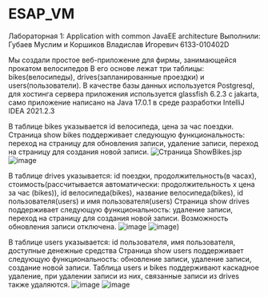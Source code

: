 # ESAP_VM
Лабораторная 1: Application with common JavaEE architecture
Выполнили: Губаев Муслим и Коршиков Владислав Игоревич 6133-010402D

Мы создали простое веб-приложение для фирмы, занимающейся прокатом велосипедов
В его основе лежат три таблицы: bikes(велосипеды), drives(запланированные проездки) и users(пользователи).
В качестве базы данных используется Postgresql, для хостинга сервера приложения используется glassfish 6.2.3 c jakarta, само приложение написано на Java 17.0.1 в среде разработки IntelliJ IDEA 2021.2.3 

В таблице bikes указывается id велосипеда, цена за час поездки.
Страница show bikes поддерживает следующую функциональность:  переход на страницу для обновления записи, удаление записи, переход на страницу для создания новой записи.
![Страница ShowBikes.jsp](https://sun9-43.userapi.com/impg/ssmJ3Kzn_rr5YqZjkWc6SgvGBq4MmT2iu4sRog/dgyQMEf5rfc.jpg?size=1701x573&quality=96&sign=6d8bd0f503abb8e029d1d8ac64c57e46&type=album)
![image](https://sun9-15.userapi.com/impg/WNGLLfKeCPVf4U8DTXzTaARIosz_uUSDoCIYuQ/U7GpYKpZxR8.jpg?size=1553x362&quality=96&sign=11988d5360597b45b968c72c04675354&type=album)

В таблице drives указывается: id поездки, продолжительность(в часах), стоимость(рассчитывается автоматически: продолжительность x цена за час (bikes)), id велосипеда(bikes), название велосипеда(bikes), id пользователя(users) и имя пользователя(users)
Страница show drives поддерживает следующую функциональность: удаление записи, переход на страницу для создания новой записи. Возможность обновления записи отключена.
![image](https://user-images.githubusercontent.com/78798481/148638859-48f5088c-eda3-4fea-8367-cccb5d7ea0fe.png)
![image](https://user-images.githubusercontent.com/78798481/148639102-e761d7a5-0e2d-41a4-b310-b0f6c6be88f5.png))




В таблице users указывается: id пользователя, имя пользователя, доступные денежные средства
Страница show users поддерживает следующую функциональность: обновление записи, удаление записи, создание новой записи.
Таблица users и bikes поддерживают каскадное удаление, при удалении записи из них, связанные записи из drives также удаляются.
![image](https://user-images.githubusercontent.com/78798481/148639127-544631fe-a56b-4b13-82f5-6e39adc929ce.png)
![image](https://sun9-28.userapi.com/impg/RsuoitDwg37N57kUeDUzNLOXORHhqRWvn0L9fw/TqjPYkuh048.jpg?size=1853x381&quality=96&sign=bd0e9ced372a2ca9bc3b6c87023d2541&type=album)
